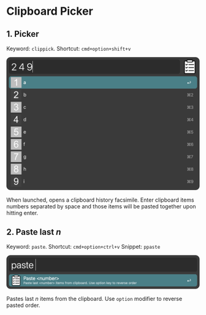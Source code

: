 # Clipboard Picker

## 1. Picker

Keyword: `clippick`. 
Shortcut: `cmd+option+shift+v`

![picker](readme-images/picker.png)

When launched, opens a clipboard history facsimile. Enter clipboard items numbers separated by space and those items will be pasted together upon hitting enter.


## 2. Paste last *n*

Keyword: `paste`. 
Shortcut: `cmd+option+ctrl+v`
Snippet: `ppaste`

![picker](readme-images/paste.png)

Pastes last *n* items from the clipboard. Use `option` modifier to reverse pasted order.
